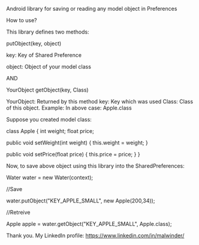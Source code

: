 Android library for saving or reading any model object in Preferences

How to use?

This library defines two methods:

putObject(key, object)

key: Key of Shared Preference

object: Object of your model class

AND

YourObject getObject(key, Class)

YourObject: Returned by this method
key: Key which was used
Class: Class of this object. Example: In above case: Apple.class

Suppose you created model class:

class Apple {
 int weight;
 float price;
 
 public void setWeight(int weight) {
 this.weight = weight;
 }
 
 public void setPrice(float price) {
 this.price = price;
 }
}

Now, to save above object using this library into the SharedPreferences:

Water water = new Water(context);

//Save

water.putObject("KEY_APPLE_SMALL", new Apple(200,34));

//Retreive

Apple apple = water.getObject("KEY_APPLE_SMALL", Apple.class);


Thank you.
My LinkedIn profile: https://www.linkedin.com/in/malwinder/
